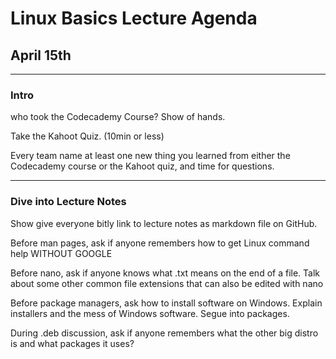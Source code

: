 # Linux Basics Lecture Agenda
## April 15th

---

### Intro

who took the Codecademy Course? Show of hands.

Take the Kahoot Quiz. (10min or less)

Every team name at least one new thing you learned from either the Codecademy course or the Kahoot quiz, and time for questions.

---

### Dive into Lecture Notes

Show give everyone bitly link to lecture notes as markdown file on GitHub.

Before man pages, ask if anyone remembers how to get Linux command help WITHOUT GOOGLE

Before nano, ask if anyone knows what .txt means on the end of a file. Talk about some other common file extensions that can also be edited with nano

Before package managers, ask how to install software on Windows. Explain installers and the mess of Windows software. Segue into packages.

During .deb discussion, ask if anyone remembers what the other big distro is and what packages it uses?


